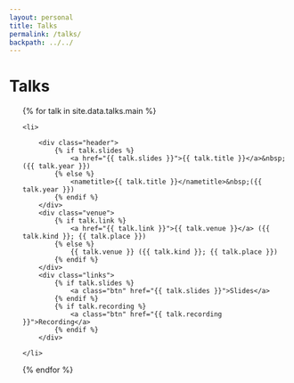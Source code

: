 ```yaml
---
layout: personal
title: Talks
permalink: /talks/
backpath: ../../
---
```


<h1 id="talks">Talks</h1>

<ol class="publications">
{% for talk in site.data.talks.main %}

    <li>

        <div class="header">
            {% if talk.slides %}
                <a href="{{ talk.slides }}">{{ talk.title }}</a>&nbsp;({{ talk.year }})
            {% else %}
                <nametitle>{{ talk.title }}</nametitle>&nbsp;({{ talk.year }})
            {% endif %}
        </div>
        <div class="venue">
            {% if talk.link %}
                <a href="{{ talk.link }}">{{ talk.venue }}</a> ({{ talk.kind }}; {{ talk.place }})
            {% else %}
                {{ talk.venue }} ({{ talk.kind }}; {{ talk.place }})
            {% endif %}
        </div>
        <div class="links">
            {% if talk.slides %}
                <a class="btn" href="{{ talk.slides }}">Slides</a>
            {% endif %}
            {% if talk.recording %}
                <a class="btn" href="{{ talk.recording }}">Recording</a>
            {% endif %}
        </div>

    </li>

{% endfor %}
</ol>


